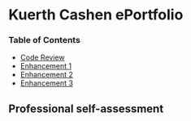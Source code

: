 # Kuerth Cashen ePortfolio
### Table of Contents
- [Code Review](https://youtu.be/7cK1lDcVAxU)
- [Enhancement 1]()
- [Enhancement 2]()
- [Enhancement 3]()
## Professional self-assessment
